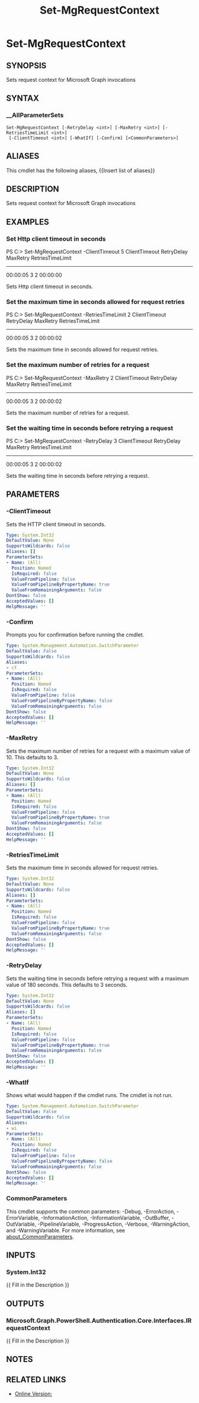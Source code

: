 ﻿---
document type: cmdlet
external help file: Microsoft.Graph.Authentication.dll-Help.xml
HelpUri: https://learn.microsoft.com/en-us/powershell/module/microsoft.graph.authentication/set-mgenvironment
Locale: en-US
Module Name: Microsoft.Graph.Authentication
ms.date: 09/26/2025
PlatyPS schema version: 2024-05-01
title: Set-MgRequestContext
---

# Set-MgRequestContext

## SYNOPSIS

Sets request context for Microsoft Graph invocations

## SYNTAX

### __AllParameterSets

```
Set-MgRequestContext [-RetryDelay <int>] [-MaxRetry <int>] [-RetriesTimeLimit <int>]
 [-ClientTimeout <int>] [-WhatIf] [-Confirm] [<CommonParameters>]
```

## ALIASES

This cmdlet has the following aliases,
  {{Insert list of aliases}}

## DESCRIPTION

Sets request context for Microsoft Graph invocations

## EXAMPLES

### Set Http client timeout in seconds

PS C:\> Set-MgRequestContext -ClientTimeout 5
ClientTimeout     RetryDelay                      MaxRetry                 RetriesTimeLimit
-------------     ----------                      --------                 ----------------
00:00:05                   3                             2                         00:00:00

Sets Http client timeout in seconds.

### Set the maximum time in seconds allowed for request retries

PS C:\> Set-MgRequestContext -RetriesTimeLimit 2
ClientTimeout     RetryDelay                      MaxRetry                 RetriesTimeLimit
-------------     ----------                      --------                 ----------------
00:00:05                   3                             2                         00:00:02

Sets the maximum time in seconds allowed for request retries.

### Set the maximum number of retries for a request

PS C:\> Set-MgRequestContext -MaxRetry 2
ClientTimeout     RetryDelay                      MaxRetry                 RetriesTimeLimit
-------------     ----------                      --------                 ----------------
00:00:05                   3                             2                         00:00:02

Sets the maximum number of retries for a request.

### Set the waiting time in seconds before retrying a request

PS C:\> Set-MgRequestContext -RetryDelay 3
ClientTimeout     RetryDelay                      MaxRetry                 RetriesTimeLimit
-------------     ----------                      --------                 ----------------
00:00:05                   3                             2                         00:00:02

Sets the waiting time in seconds before retrying a request.

## PARAMETERS

### -ClientTimeout

Sets the HTTP client timeout in seconds.

```yaml
Type: System.Int32
DefaultValue: None
SupportsWildcards: false
Aliases: []
ParameterSets:
- Name: (All)
  Position: Named
  IsRequired: false
  ValueFromPipeline: false
  ValueFromPipelineByPropertyName: true
  ValueFromRemainingArguments: false
DontShow: false
AcceptedValues: []
HelpMessage: ''
```

### -Confirm

Prompts you for confirmation before running the cmdlet.

```yaml
Type: System.Management.Automation.SwitchParameter
DefaultValue: False
SupportsWildcards: false
Aliases:
- cf
ParameterSets:
- Name: (All)
  Position: Named
  IsRequired: false
  ValueFromPipeline: false
  ValueFromPipelineByPropertyName: false
  ValueFromRemainingArguments: false
DontShow: false
AcceptedValues: []
HelpMessage: ''
```

### -MaxRetry

Sets the maximum number of retries for a request with a maximum value of 10.
This defaults to 3.

```yaml
Type: System.Int32
DefaultValue: None
SupportsWildcards: false
Aliases: []
ParameterSets:
- Name: (All)
  Position: Named
  IsRequired: false
  ValueFromPipeline: false
  ValueFromPipelineByPropertyName: true
  ValueFromRemainingArguments: false
DontShow: false
AcceptedValues: []
HelpMessage: ''
```

### -RetriesTimeLimit

Sets the maximum time in seconds allowed for request retries.

```yaml
Type: System.Int32
DefaultValue: None
SupportsWildcards: false
Aliases: []
ParameterSets:
- Name: (All)
  Position: Named
  IsRequired: false
  ValueFromPipeline: false
  ValueFromPipelineByPropertyName: true
  ValueFromRemainingArguments: false
DontShow: false
AcceptedValues: []
HelpMessage: ''
```

### -RetryDelay

Sets the waiting time in seconds before retrying a request with a maximum value of 180 seconds.
This defaults to 3 seconds.

```yaml
Type: System.Int32
DefaultValue: None
SupportsWildcards: false
Aliases: []
ParameterSets:
- Name: (All)
  Position: Named
  IsRequired: false
  ValueFromPipeline: false
  ValueFromPipelineByPropertyName: true
  ValueFromRemainingArguments: false
DontShow: false
AcceptedValues: []
HelpMessage: ''
```

### -WhatIf

Shows what would happen if the cmdlet runs.
The cmdlet is not run.

```yaml
Type: System.Management.Automation.SwitchParameter
DefaultValue: False
SupportsWildcards: false
Aliases:
- wi
ParameterSets:
- Name: (All)
  Position: Named
  IsRequired: false
  ValueFromPipeline: false
  ValueFromPipelineByPropertyName: false
  ValueFromRemainingArguments: false
DontShow: false
AcceptedValues: []
HelpMessage: ''
```

### CommonParameters

This cmdlet supports the common parameters: -Debug, -ErrorAction, -ErrorVariable,
-InformationAction, -InformationVariable, -OutBuffer, -OutVariable, -PipelineVariable,
-ProgressAction, -Verbose, -WarningAction, and -WarningVariable. For more information, see
[about_CommonParameters](https://go.microsoft.com/fwlink/?LinkID=113216).

## INPUTS

### System.Int32

{{ Fill in the Description }}

## OUTPUTS

### Microsoft.Graph.PowerShell.Authentication.Core.Interfaces.IRequestContext

{{ Fill in the Description }}

## NOTES




## RELATED LINKS

- [Online Version:](https://learn.microsoft.com/en-us/powershell/module/microsoft.graph.authentication/set-mgenvironment)
